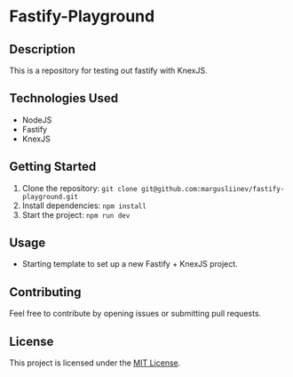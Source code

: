 # Fastify-Playground

## Description

This is a repository for testing out fastify with KnexJS.

## Technologies Used

-   NodeJS
-   Fastify
-   KnexJS

## Getting Started

1. Clone the repository: `git clone git@github.com:margusliinev/fastify-playground.git`
2. Install dependencies: `npm install`
3. Start the project: `npm run dev`

## Usage

-   Starting template to set up a new Fastify + KnexJS project.

## Contributing

Feel free to contribute by opening issues or submitting pull requests.

## License

This project is licensed under the [MIT License](LICENSE).
